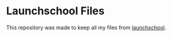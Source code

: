 # Launchschool Files

This repository was made to keep all my files from [launchschool](https://launchschool.com/).
